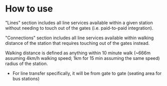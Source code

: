 # How to use

"Lines" section includes all line services available within a given station without needing to touch out of the gates (i.e. paid-to-paid integration).

"Connections" section includes all line services available within walking distance of the station that requires touching out of the gates instead.

Walking distance is defined as anything within 10 minute walk (~666m assuming 4km/h walking speed; 1km for 15 min assuming the same speed) radius of the station.
- For line transfer specifically, it will be from gate to gate (seating area for bus stations)
